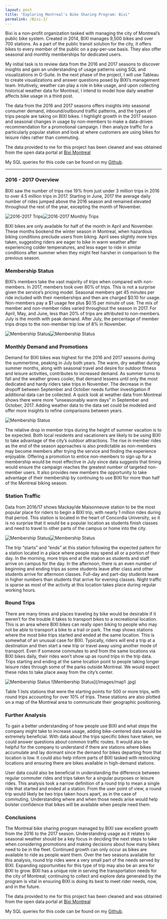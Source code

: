 ```yaml
---
layout: post
title: "Exploring Montreal's Bike Sharing Program: Bixi" 
permalink: /Bixi-1/
---
```



Bixi is a non-profit organization tasked with managing the city of Montreal’s public bike system. Created in 2014, BIXI manages 9,500 bikes and over 700 stations. As a part of the public transit solution for the city, it offers bikes to every member of the public on a pay-per-use basis. They also offer seasonal and monthly memberships for dedicated users. 

My initial task is to review data from the 2016 and 2017 seasons to discover insights and gain an understanding of usage patterns using SQL and visualizations in G-Suite. In the next phase of the project, I will use Tableau to create visualizations and answer questions posed by BIXI’s management team. Intuitively, weather can play a role in bike usage, and upon collecting historical weather data for Montreal, I intend to model how daily weather affects bike usage in a third post.  

The data from the 2016 and 2017 seasons offers insights into seasonal consumer demand, inbound/outbound traffic patterns, and the types of trips people are taking on BIXI bikes. I highlight growth in the 2017 season and seasonal changes in usage by non-members to make a data-driven recommendation for a promotional campaign. I then analyze traffic for a particularly popular station and look at where customers are using bikes for leisure rides rather than commuting.

The data  provided to me for this project has been cleaned and was obtained from the open data portal at [Bixi Montreal](https://www.bixi.com/en/open-data)

My SQL queries for this code can be found on my [Github](https://github.com/russ-kibat/bixi-1). 

---

### 2016 - 2017 Overview 
BIXI saw the number of trips rise 19% from just under 3 million trips in 2016 to over 4.5 million trips in 2017. Starting in June, 2017 the average daily number of rides jumped above the 2016 season and remained elevated throughout the rest of the year, excepting the month of November.

![2016-2017 Trips](/images/bixi1.png)![2016-2017 Monthly Trips](/images/bixi2.png)

BIXI bikes are only available for half of the month in April and November. These months bookend the winter season in Montreal, when hazardous biking conditions preclude users from biking. April sees slightly more trips taken, suggesting riders are eager to bike in warm weather after experiencing colder temperatures, and less eager to ride in similar conditions after summer when they might feel harsher in comparison to the previous season.   

### Membership Status 
BIXI’s members take the vast majority of trips when compared with non-members. In 2017, members took over 80% of trips. This is not a surprise given the service’s pricing model. Seasonal members get 45 minutes per ride included with their memberships and then are charged $0.10 for usage. Non-members pay a $1 usage fee plus $0.15 per minute of use. The mix of member and non-member rides varied throughout the season in 2017. For April, May, and June, less than 20% of trips are attributed to non-members. July is the month with peak demand. After July, the percentage of member trips drops to the non-member trip low of 8% in November.

![Membership Status](/images/bixi3.png)![Membership Status](/images/bixi4.png)

### Monthly Demand and Promotions
Demand for BIXI bikes was highest for the 2016 and 2017 seasons during the summertime, peaking in July both years. The warm, dry weather during summer months, along with seasonal travel and desire for outdoor fitness and leisure activities, contributes to increased demand. As summer turns to fall and the weather grows cooler, that demand lessens until only the most dedicated and hardy riders take trips in November. The decrease in the dropoff between September and October needs further investigation if additional data can be collected. A quick look at weather data from Montreal shows there were more “unseasonably warm days” in September and October, 2017. Adding weather data to the data set could be modeled and offer more insights to refine comparisons between years.  

![Membership Status](/images/bixi5.png)

The relative drop in member trips during the height of summer vacation is to be expected. Both local residents and vacationers are likely to be using BIXI to take advantage of the city’s outdoor attractions. The rise in member rides as the end of the season approaches is also predictable as non-members may become members after trying the service and finding the experience enjoyable. Offering a promotion to entice non-members to sign up for a membership would be most effective in July since data suggests that timing would ensure the campaign reaches the greatest number of targeted non-member users. It also provides new members the opportunity to take advantage of their membership by continuing to use BIXI for more than half of the Montreal biking season.  

### Station Traffic
Data from 2016/17 shows Mackay/de Maisonneuve station to be the most popular place for riders to begin a BIXI trip, with nearly 1 million rides during that period. This station is located in the heart of Concordia University, so it is no surprise that it would be a popular location as students finish classes and need to travel to other parts of the campus or home into the city.  

![Membership Status](/images/bixi6.png)![Membership Status](/images/bixi7.png)

The trip “starts” and “ends” at this station following the expected pattern for a station located in a place where people may spend all or a portion of their day. In the morning, more trips end at the station as students and staff arrive on campus for the day. In the afternoon, there is an even number of beginning and ending trips as some students leave after class and other students arrive for afternoon classes. Full-day and part-day students leave in higher numbers than students that arrive for evening classes. Night traffic is sparse as most of the activity at this location takes place during regular working hours. 

### Round Trips
There are many times and places traveling by bike would be desirable if it weren’t for the trouble it takes to transport bikes to a recreational location. This is an area where BIXI bikes can really open biking to people who may not be able to transport a bike to a trail or park. The map shows stations where the most bike trips started and ended at the same location. This is somewhat of an unusual case for BIXI. Typically, riders will end a trip at a destination and then start a new trip or travel away using another mode of transport. Even if someone commutes to and from the same locations via BIXI bikes daily, their rides won’t show up as round trips in the trip data. Trips starting and ending at the same location point to people taking longer leisure rides through some of the parks outside Montreal. We would expect these rides to take place away from the city’s center. 

![Membership Status](/images/table1.png) 
![Membership Status](/images/map1 .jpg)

Table 1 lists stations that were the starting points for 500 or more trips, with round trips accounting for over 10% of trips. These stations are also plotted on a map of the Montreal area to communicate their geographic positioning.  

### Further Analysis
To gain a better understanding of how people use BIXI and what steps the company might take to increase usage, adding bike-centered data would be extremely beneficial. With data about the trips specific bikes have taken, we could answer questions about common traffic routes. It would also be helpful for the company to understand if there are stations where bikes accumulate and lay dormant since the demand for bikes departing from that location is low. It could also help inform parts of BIXI tasked with restocking locations and ensuring there are bikes available in high-demand stations. 

User data could also be beneficial in understanding the difference between regular commuter rides and trips taken for a singular purposes or leisure rides. This analysis took a narrow definition of a round trip to mean a single ride that started and ended at a station. From the user point of view, a round trip would likely be two trips taken hours apart, as in the case of commuting. Understanding where and when those needs arise would help bolster confidence that bikes will be available when people need them. 

### Conclusions
The Montreal bike sharing program managed by BIXI saw excellent growth from the 2016 to the 2017 season. Understanding usage as it relates to seasonal weather should be a key focus in deciding the next steps to take when considering promotions and making decisions about how many bikes need to be in the fleet. Continued growth can only occur as bikes are available to ride as people want them. Over the two seasons available for this analysis, round trip rides were a very small part of the needs served by BIXI. Expanding opportunities for this type of trip may also be an area for BIXI to grow. BIXI has a unique role in serving the transportation needs for the city of Montreal; continuing to collect and explore data generated by the program is vital in ensuring BIXI is doing its best to meet rider needs, now, and in the future.    

The data  provided to me for this project has been cleaned and was obtained from the open data portal at [Bixi Montreal](https://www.bixi.com/en/open-data)

My SQL queries for this code can be found on my [Github](https://github.com/russ-kibat/bixi-1). 




